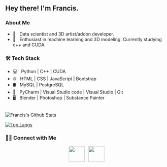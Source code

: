 <h2> Hey there! I'm Francis.</h2>

<h3> About Me </h3>

- 💼 &nbsp; Data scientist and 3D artist/addon developer.
- 🌱 &nbsp; Enthusiast in machine learning and 3D modeling. Currently studying c++ and CUDA.

<h3>🛠 Tech Stack</h3>

- 💻 &nbsp; Python | C++ | CUDA
- 🌐 &nbsp; HTML | CSS | JavaScript | Bootstrap 
- 🛢 &nbsp; MySQL | PostgreSQL
- 🔧 &nbsp; PyCharm | Visual Studio code | Visual Studio | Git
- 🖥 &nbsp; Blender | Photoshop | Substance Painter

<br>

<img align="center" src="https://github-readme-stats.vercel.app/api?username=francislabountyjr&include_all_commits=true&count_private=true&show_icons=true&line_height=20&title_color=7A7ADB&icon_color=2234AE&text_color=D3D3D3&bg_color=0,000000,130F40" alt="Francis's Github Stats">

</br>

[![Top Langs](https://github-readme-stats.vercel.app/api/top-langs/?username=francislabountyjr&layout=compact&text_color=daf7dc&bg_color=151515)](https://github.com/francislabountyjr/github-readme-stats)


<h3> 🤝🏻 Connect with Me </h3>

<p align="center">
&nbsp; <a href="https://www.linkedin.com/in/francis-labounty/" target="_blank" rel="noopener noreferrer"><img src="https://img.icons8.com/plasticine/100/000000/linkedin.png" width="50" /></a>
&nbsp; <a href="mailto:labounty3d@gmail.com" target="_blank" rel="noopener noreferrer"><img src="https://img.icons8.com/plasticine/100/000000/gmail.png"  width="50" /></a>
</p>
